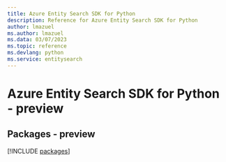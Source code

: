 ```yaml
---
title: Azure Entity Search SDK for Python
description: Reference for Azure Entity Search SDK for Python
author: lmazuel
ms.author: lmazuel
ms.data: 03/07/2023
ms.topic: reference
ms.devlang: python
ms.service: entitysearch
---
```

# Azure Entity Search SDK for Python - preview
## Packages - preview
[!INCLUDE [packages](entity-search-index.md)]